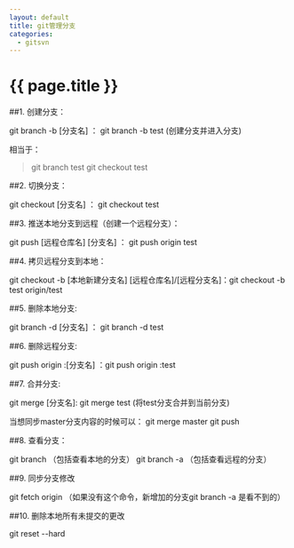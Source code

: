 ```yaml
---
layout: default
title: git管理分支 
categories:
  - gitsvn
---
```

# {{ page.title }}

##1. 创建分支：

git branch -b [分支名] ：  git branch -b test (创建分支并进入分支)

相当于：
>git branch test
>git checkout test

##2. 切换分支：

git checkout [分支名] ：  git checkout test

##3. 推送本地分支到远程（创建一个远程分支）：

git push [远程仓库名] [分支名] ： git push origin test

##4. 拷贝远程分支到本地：

git checkout -b [本地新建分支名] [远程仓库名]/[远程分支名]：git checkout -b test origin/test

##5. 删除本地分支:

git branch -d [分支名] ：  git branch -d test

##6. 删除远程分支:

git push origin :[分支名] ：git push origin :test

##7. 合并分支:

git merge [分支名]: git merge test  (将test分支合并到当前分支)

当想同步master分支内容的时候可以：
git merge master
git push

##8. 查看分支：

git branch    （包括查看本地的分支）
git branch -a （包括查看远程的分支）

##9. 同步分支修改

git fetch origin （如果没有这个命令，新增加的分支git branch -a 是看不到的）

##10. 删除本地所有未提交的更改

git reset --hard

